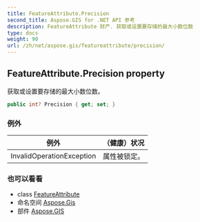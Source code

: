 ```yaml
---
title: FeatureAttribute.Precision
second_title: Aspose.GIS for .NET API 参考
description: FeatureAttribute 财产. 获取或设置要存储的最大小数位数
type: docs
weight: 90
url: /zh/net/aspose.gis/featureattribute/precision/
---
```

## FeatureAttribute.Precision property

获取或设置要存储的最大小数位数。

```csharp
public int? Precision { get; set; }
```

### 例外

| 例外 | （健康）状况 |
| --- | --- |
| InvalidOperationException | 属性被锁定。 |

### 也可以看看

* class [FeatureAttribute](../)
* 命名空间 [Aspose.Gis](../../featureattribute/)
* 部件 [Aspose.GIS](../../../)


